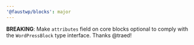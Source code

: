```yaml
---
'@faustwp/blocks': major
---
```


**BREAKING**: Make `attributes` field on core blocks optional to comply with the `WordPressBlock` type interface. Thanks @traed!

